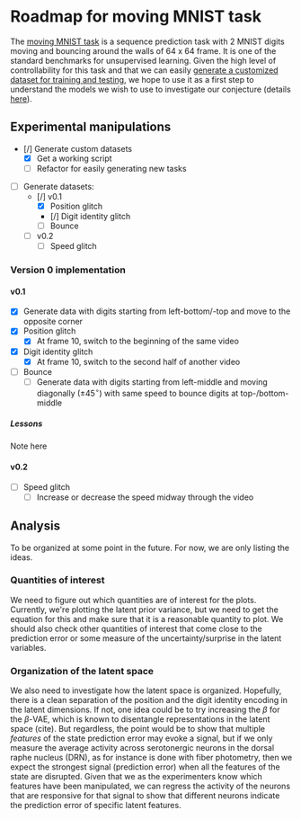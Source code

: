 # Roadmap for moving MNIST task

The [moving MNIST task](http://www.cs.toronto.edu/~nitish/unsupervised_video/) is a sequence prediction task with 2 MNIST digits moving and bouncing around the walls of 64 x 64 frame. It is one of the standard benchmarks for unsupervised learning. Given the high level of controllability for this task and that we can easily [generate a customized dataset for training and testing](https://gist.github.com/praateekmahajan/b42ef0d295f528c986e2b3a0b31ec1fe), we hope to use it as a first step to understand the models we wish to use to investigate our conjecture (details [here](./The%20role%20of%20serotonin.pdf)).

## Experimental manipulations

- [/] Generate custom datasets
  - [x] Get a working script
  - [ ] Refactor for easily generating new tasks
- [ ] Generate datasets:
  - [/] v0.1
    - [x] Position glitch
    - [/] Digit identity glitch
    - [ ] Bounce
  - [ ] v0.2
    - [ ] Speed glitch

### Version 0 implementation

#### v0.1

- [x] Generate data with digits starting from left-bottom/-top and move to the opposite corner
- [x] Position glitch
  - [x] At frame 10, switch to the beginning of the same video
- [x] Digit identity glitch
  - [x] At frame 10, switch to the second half of another video
- [ ] Bounce
  - [ ] Generate data with digits starting from left-middle and moving diagonally ($\pm 45^{\circ}$) with same speed to bounce digits at top-/bottom-middle

##### Lessons

Note here

#### v0.2

- [ ] Speed glitch
  - [ ] Increase or decrease the speed midway through the video

## Analysis

To be organized at some point in the future. For now, we are only listing the ideas.

### Quantities of interest

We need to figure out which quantities are of interest for the plots. Currently, we're plotting the latent prior variance, but we need to get the equation for this and make sure that it is a reasonable quantity to plot. We should also check other quantities of interest that come close to the prediction error or some measure of the uncertainty/surprise in the latent variables.

### Organization of the latent space

We also need to investigate how the latent space is organized. Hopefully, there is a clean separation of the position and the digit identity encoding in the latent dimensions. If not, one idea could be to try increasing the $\beta$ for the $\beta$-VAE, which is known to disentangle representations in the latent space (cite). But regardless, the point would be to show that multiple _features_ of the state prediction error may evoke a signal, but if we only measure the average activity across serotonergic neurons in the dorsal raphe nucleus (DRN), as for instance is done with fiber photometry, then we expect the strongest signal (prediction error) when all the features of the state are disrupted. Given that we as the experimenters know which features have been manipulated, we can regress the activity of the neurons that are responsive for that signal to show that different neurons indicate the prediction error of specific latent features.
